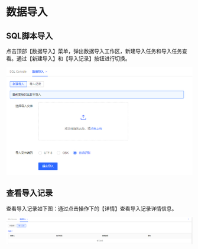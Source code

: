 # 数据导入

## SQL脚本导入
点击顶部【数据导入】菜单，弹出数据导入工作区，新建导入任务和导入任务查看。通过【新建导入】和【导入记录】按钮进行切换。

![](../../image/DMS/data-import1.png)
 
## 查看导入记录
查看导入记录如下图：通过点击操作下的【详情】查看导入记录详情信息。

![](../../image/DMS/data-import2.png)  

